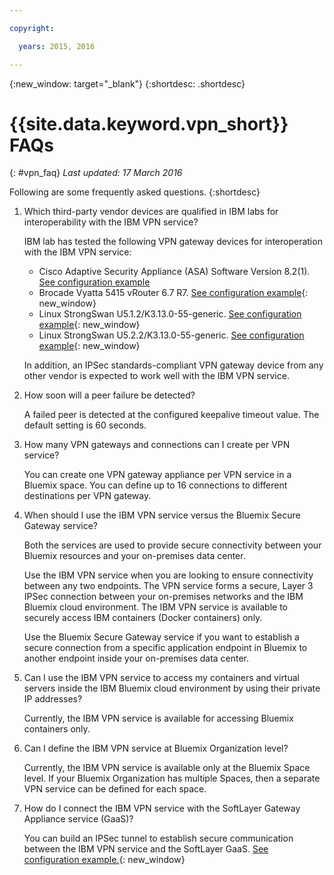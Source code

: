 ```yaml
---

copyright:

  years: 2015, 2016

---
```


{:new_window: target="_blank"}
{:shortdesc: .shortdesc}

# {{site.data.keyword.vpn_short}} FAQs
{: #vpn_faq}
*Last updated: 17 March 2016*

Following are some frequently asked questions.
{:shortdesc}

1. Which third-party vendor devices are qualified in IBM labs for interoperability with the IBM VPN service?

	IBM lab has tested the following VPN gateway devices for interoperation with the IBM VPN service:

	* Cisco Adaptive Security Appliance (ASA) Software Version 8.2(1). [See configuration example](vpn_onpremises.html#cisco) 
	* Brocade Vyatta 5415 vRouter 6.7 R7. [See configuration example](vpn_onpremises.html#vyatta){: new_window}
	* Linux StrongSwan U5.1.2/K3.13.0-55-generic. [See configuration example](vpn_onpremises.html#strongswan){: new_window}
	* Linux StrongSwan U5.2.2/K3.13.0-55-generic. [See configuration example](vpn_onpremises.html#strongswan){: new_window}

	In addition, an IPSec standards-compliant VPN gateway device from any other vendor is expected to work well with the IBM VPN service.

2. How soon will a peer failure be detected?
 
	A failed peer is detected at the configured keepalive timeout value. The default setting is 60 seconds.

3. How many VPN gateways and connections can I create per VPN service?
 
	You can create one VPN gateway appliance per VPN service in a Bluemix space. You can define up to 16 connections to different destinations per VPN gateway. 

4. When should I use the IBM VPN service versus the Bluemix Secure Gateway service?

	Both the services are used to provide secure connectivity between your Bluemix resources and your on-premises data center. 

	Use the IBM VPN service when you are looking to ensure connectivity between any two endpoints. The VPN service forms a secure, Layer 3 IPSec connection between your on-premises networks and the IBM Bluemix cloud environment. The IBM VPN service is available to securely access IBM containers (Docker containers) only. 

	Use the Bluemix Secure Gateway service if you want to establish a secure connection from a specific application endpoint in Bluemix to another endpoint inside your on-premises data center. 

5. Can I use the IBM VPN service to access my containers and virtual servers inside the IBM Bluemix cloud environment by using their private IP addresses?
 
	Currently, the IBM VPN service is available for accessing Bluemix containers only.

6. Can I define the IBM VPN service at Bluemix Organization level?

	Currently, the IBM VPN service is available only at the Bluemix Space level. If your Bluemix Organization has multiple Spaces, then a separate VPN service can be defined for each space.

7. How do I connect the IBM VPN service with the SoftLayer Gateway Appliance service (GaaS)?

	You can build an IPSec tunnel to establish secure communication between the IBM VPN service and the SoftLayer GaaS. [See configuration example.](vpn_onpremises.html#gaas){: new_window}
